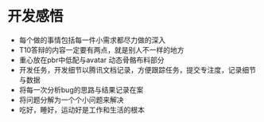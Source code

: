 # 开发感悟

* 每个做的事情包括每一件小需求都尽力做的深入
* T10答辩的内容一定要有两点，就是别人不一样的地方
* 重心放在pbr中低配与avatar 动态骨骼布料部分
* 开发任务，开发细节以腾讯文档记录，方便跟踪任务，提交专注度，记录细节与数据
* 将每一次分析bug的思路与结果记录在案
* 将问题分解为一个个小问题来解决
* 吃好，睡好，运动好是工作和生活的根本

